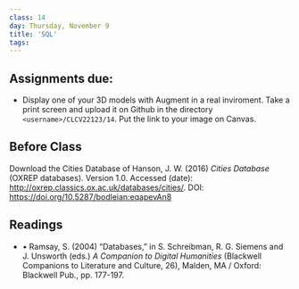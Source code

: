 ```yaml
---
class: 14
day: Thursday, November 9
title: 'SQL'
tags: 
---
```


## Assignments due:
- Display one of your 3D models with Augment in a real inviroment. Take a print screen and upload it on Github in the directory `<username>/CLCV22123/14`. Put the link to your image on Canvas.

## Before Class
Download the Cities Database of Hanson, J. W. (2016) _Cities Database_ (OXREP databases). Version 1.0. Accessed (date): http://oxrep.classics.ox.ac.uk/databases/cities/. DOI: https://doi.org/10.5287/bodleian:eqapevAn8

## Readings 
- •	Ramsay, S. (2004) “Databases,” in S. Schreibman, R. G. Siemens and J. Unsworth (eds.) _A Companion to Digital Humanities_ (Blackwell Companions to Literature and Culture, 26), Malden, MA / Oxford: Blackwell Pub., pp. 177-197.

